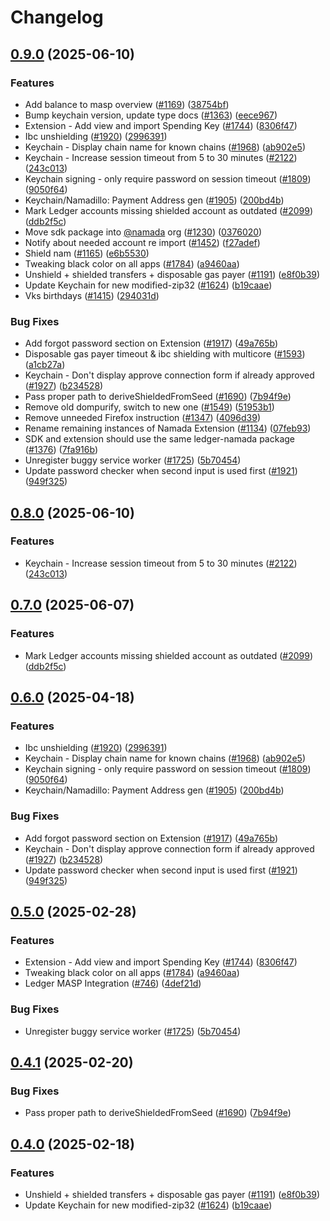 # Changelog

## [0.9.0](https://github.com/sirouk/namada-interface/compare/extension@v0.8.0...extension@v0.9.0) (2025-06-10)


### Features

* Add balance to masp overview ([#1169](https://github.com/sirouk/namada-interface/issues/1169)) ([38754bf](https://github.com/sirouk/namada-interface/commit/38754bf0e621a955837cb89d07a583b60f9614bf))
* Bump keychain version, update type docs ([#1363](https://github.com/sirouk/namada-interface/issues/1363)) ([eece967](https://github.com/sirouk/namada-interface/commit/eece96730099ba0d4f5f506c5b4cd2520c82e198))
* Extension - Add view and import Spending Key ([#1744](https://github.com/sirouk/namada-interface/issues/1744)) ([8306f47](https://github.com/sirouk/namada-interface/commit/8306f47aefc51bb4da1f5466637f3697ef87dcbf))
* Ibc unshielding ([#1920](https://github.com/sirouk/namada-interface/issues/1920)) ([2996391](https://github.com/sirouk/namada-interface/commit/29963912650c4401cb09163042fb889986e094f6))
* Keychain - Display chain name for known chains ([#1968](https://github.com/sirouk/namada-interface/issues/1968)) ([ab902e5](https://github.com/sirouk/namada-interface/commit/ab902e51564d24c238f1b7b0c0e6ad067decc9e5))
* Keychain - Increase session timeout from 5 to 30 minutes ([#2122](https://github.com/sirouk/namada-interface/issues/2122)) ([243c013](https://github.com/sirouk/namada-interface/commit/243c013356059cc7723b39ff2d60265b57b35cd1))
* Keychain signing - only require password on session timeout ([#1809](https://github.com/sirouk/namada-interface/issues/1809)) ([9050f64](https://github.com/sirouk/namada-interface/commit/9050f64d43125bc4b8c0f4faaee48dff473b3705))
* Keychain/Namadillo: Payment Address gen ([#1905](https://github.com/sirouk/namada-interface/issues/1905)) ([200bd4b](https://github.com/sirouk/namada-interface/commit/200bd4b400e36b5b216dc5a2facbe92c56c56b0b))
* Mark Ledger accounts missing shielded account as outdated ([#2099](https://github.com/sirouk/namada-interface/issues/2099)) ([ddb2f5c](https://github.com/sirouk/namada-interface/commit/ddb2f5cb568a20a8dc94110ec81adf59d39e2f78))
* Move sdk package into [@namada](https://github.com/namada) org ([#1230](https://github.com/sirouk/namada-interface/issues/1230)) ([0376020](https://github.com/sirouk/namada-interface/commit/0376020411a6b123376a39bce4240bb7468858ae))
* Notify about needed account re import ([#1452](https://github.com/sirouk/namada-interface/issues/1452)) ([f27adef](https://github.com/sirouk/namada-interface/commit/f27adef08462e19dabca43c66cd0bf1e2fac43b6))
* Shield nam ([#1165](https://github.com/sirouk/namada-interface/issues/1165)) ([e6b5530](https://github.com/sirouk/namada-interface/commit/e6b55307c77312a3bdde192ec721d5e84883d4ba))
* Tweaking black color on all apps ([#1784](https://github.com/sirouk/namada-interface/issues/1784)) ([a9460aa](https://github.com/sirouk/namada-interface/commit/a9460aa0ab0ea19605f8b7dd1e754f88f65d5501))
* Unshield + shielded transfers + disposable gas payer ([#1191](https://github.com/sirouk/namada-interface/issues/1191)) ([e8f0b39](https://github.com/sirouk/namada-interface/commit/e8f0b39452f0b7fac583ee7cb5812409378cfcd0))
* Update Keychain for new modified-zip32 ([#1624](https://github.com/sirouk/namada-interface/issues/1624)) ([b19caae](https://github.com/sirouk/namada-interface/commit/b19caae391b0411f51ee9b48325eeb62d421e7d3))
* Vks birthdays ([#1415](https://github.com/sirouk/namada-interface/issues/1415)) ([294031d](https://github.com/sirouk/namada-interface/commit/294031d8c7bf53c56fc81404b46d6c63ce13b651))


### Bug Fixes

* Add forgot password section on Extension ([#1917](https://github.com/sirouk/namada-interface/issues/1917)) ([49a765b](https://github.com/sirouk/namada-interface/commit/49a765b82892c6a3c063028633b0cfa0ecbfb6ca))
* Disposable gas payer timeout & ibc shielding with multicore ([#1593](https://github.com/sirouk/namada-interface/issues/1593)) ([a1cb27a](https://github.com/sirouk/namada-interface/commit/a1cb27a26c0bbad3e558c4bcec37305cf0602083))
* Keychain - Don't display approve connection form if already approved ([#1927](https://github.com/sirouk/namada-interface/issues/1927)) ([b234528](https://github.com/sirouk/namada-interface/commit/b234528c1c72d2dbd41ba59711e330449d69aec0))
* Pass proper path to deriveShieldedFromSeed ([#1690](https://github.com/sirouk/namada-interface/issues/1690)) ([7b94f9e](https://github.com/sirouk/namada-interface/commit/7b94f9e422a32620613f20b8fd349e630077a3fb))
* Remove old dompurify, switch to new one ([#1549](https://github.com/sirouk/namada-interface/issues/1549)) ([51953b1](https://github.com/sirouk/namada-interface/commit/51953b1ee126d200caa64de9682f70ce2338cf3f))
* Remove unneeded Firefox instruction ([#1347](https://github.com/sirouk/namada-interface/issues/1347)) ([4096d39](https://github.com/sirouk/namada-interface/commit/4096d393bf23de741ee107efb65f1b6ab51e9f20))
* Rename remaining instances of Namada Extension ([#1134](https://github.com/sirouk/namada-interface/issues/1134)) ([07feb93](https://github.com/sirouk/namada-interface/commit/07feb9324af9b02e3dd5edee3e5456f7c3e0c4a8))
* SDK and extension should use the same ledger-namada package ([#1376](https://github.com/sirouk/namada-interface/issues/1376)) ([7fa916b](https://github.com/sirouk/namada-interface/commit/7fa916b049b2dacc9b9dca7ee062319f8c2bee5a))
* Unregister buggy service worker ([#1725](https://github.com/sirouk/namada-interface/issues/1725)) ([5b70454](https://github.com/sirouk/namada-interface/commit/5b704547cd5fd250f8db390fe28bcf693c813d57))
* Update password checker when second input is used first ([#1921](https://github.com/sirouk/namada-interface/issues/1921)) ([949f325](https://github.com/sirouk/namada-interface/commit/949f3254cdc03c33be5875ac14f1e44dc4577e41))

## [0.8.0](https://github.com/anoma/namada-interface/compare/extension@v0.7.0...extension@v0.8.0) (2025-06-10)


### Features

* Keychain - Increase session timeout from 5 to 30 minutes ([#2122](https://github.com/anoma/namada-interface/issues/2122)) ([243c013](https://github.com/anoma/namada-interface/commit/243c013356059cc7723b39ff2d60265b57b35cd1))

## [0.7.0](https://github.com/anoma/namada-interface/compare/extension@v0.6.0...extension@v0.7.0) (2025-06-07)


### Features

* Mark Ledger accounts missing shielded account as outdated ([#2099](https://github.com/anoma/namada-interface/issues/2099)) ([ddb2f5c](https://github.com/anoma/namada-interface/commit/ddb2f5cb568a20a8dc94110ec81adf59d39e2f78))

## [0.6.0](https://github.com/anoma/namada-interface/compare/extension@v0.5.0...extension@v0.6.0) (2025-04-18)


### Features

* Ibc unshielding ([#1920](https://github.com/anoma/namada-interface/issues/1920)) ([2996391](https://github.com/anoma/namada-interface/commit/29963912650c4401cb09163042fb889986e094f6))
* Keychain - Display chain name for known chains ([#1968](https://github.com/anoma/namada-interface/issues/1968)) ([ab902e5](https://github.com/anoma/namada-interface/commit/ab902e51564d24c238f1b7b0c0e6ad067decc9e5))
* Keychain signing - only require password on session timeout ([#1809](https://github.com/anoma/namada-interface/issues/1809)) ([9050f64](https://github.com/anoma/namada-interface/commit/9050f64d43125bc4b8c0f4faaee48dff473b3705))
* Keychain/Namadillo: Payment Address gen ([#1905](https://github.com/anoma/namada-interface/issues/1905)) ([200bd4b](https://github.com/anoma/namada-interface/commit/200bd4b400e36b5b216dc5a2facbe92c56c56b0b))


### Bug Fixes

* Add forgot password section on Extension ([#1917](https://github.com/anoma/namada-interface/issues/1917)) ([49a765b](https://github.com/anoma/namada-interface/commit/49a765b82892c6a3c063028633b0cfa0ecbfb6ca))
* Keychain - Don't display approve connection form if already approved ([#1927](https://github.com/anoma/namada-interface/issues/1927)) ([b234528](https://github.com/anoma/namada-interface/commit/b234528c1c72d2dbd41ba59711e330449d69aec0))
* Update password checker when second input is used first ([#1921](https://github.com/anoma/namada-interface/issues/1921)) ([949f325](https://github.com/anoma/namada-interface/commit/949f3254cdc03c33be5875ac14f1e44dc4577e41))

## [0.5.0](https://github.com/anoma/namada-interface/compare/extension@v0.4.1...extension@v0.5.0) (2025-02-28)

### Features

- Extension - Add view and import Spending Key ([#1744](https://github.com/anoma/namada-interface/issues/1744)) ([8306f47](https://github.com/anoma/namada-interface/commit/8306f47aefc51bb4da1f5466637f3697ef87dcbf))
- Tweaking black color on all apps ([#1784](https://github.com/anoma/namada-interface/issues/1784)) ([a9460aa](https://github.com/anoma/namada-interface/commit/a9460aa0ab0ea19605f8b7dd1e754f88f65d5501))
- Ledger MASP Integration ([#746](https://github.com/anoma/namada-interface/issues/746)) ([4def21d](https://github.com/anoma/namada-interface/commit/4def21d0e1b8bc16ac85bd3022bf2e66c9c99da9))

### Bug Fixes

- Unregister buggy service worker ([#1725](https://github.com/anoma/namada-interface/issues/1725)) ([5b70454](https://github.com/anoma/namada-interface/commit/5b704547cd5fd250f8db390fe28bcf693c813d57))

## [0.4.1](https://github.com/anoma/namada-interface/compare/extension@v0.4.0...extension@v0.4.1) (2025-02-20)

### Bug Fixes

- Pass proper path to deriveShieldedFromSeed ([#1690](https://github.com/anoma/namada-interface/issues/1690)) ([7b94f9e](https://github.com/anoma/namada-interface/commit/7b94f9e422a32620613f20b8fd349e630077a3fb))

## [0.4.0](https://github.com/anoma/namada-interface/compare/extension-v0.3.7...extension@v0.4.0) (2025-02-18)

### Features

- Unshield + shielded transfers + disposable gas payer ([#1191](https://github.com/anoma/namada-interface/issues/1191)) ([e8f0b39](https://github.com/anoma/namada-interface/commit/e8f0b39452f0b7fac583ee7cb5812409378cfcd0))
- Update Keychain for new modified-zip32 ([#1624](https://github.com/anoma/namada-interface/issues/1624)) ([b19caae](https://github.com/anoma/namada-interface/commit/b19caae391b0411f51ee9b48325eeb62d421e7d3))
